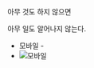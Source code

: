 아무 것도 
하지 않으면 

아무 일도
알어나지 않는다.
- 모바일 - 
- ![모바일](https://user-images.githubusercontent.com/64309464/114110278-20948f00-9912-11eb-8717-3ee572b7d72e.png)
